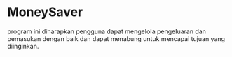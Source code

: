 # MoneySaver
program ini diharapkan pengguna dapat mengeIoIa pengeIuaran dan pemasukan dengan baik dan dapat menabung untuk mencapai tujuan yang diinginkan.  
